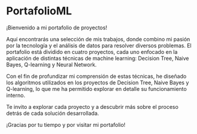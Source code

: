 # PortafolioML

¡Bienvenido a mi portafolio de proyectos!

Aquí encontrarás una selección de mis trabajos, donde combino mi pasión por la tecnología y el análisis de datos para resolver diversos problemas. El portafolio está dividido en cuatro proyectos, cada uno enfocado en la aplicación de distintas técnicas de machine learning: Decision Tree, Naive Bayes, Q-learning y Neural Network.

Con el fin de profundizar mi comprensión de estas técnicas, he diseñado los algoritmos utilizados en los proyectos de Decision Tree, Naive Bayes y Q-learning, lo que me ha permitido explorar en detalle su funcionamiento interno.

Te invito a explorar cada proyecto y a descubrir más sobre el proceso detrás de cada solución desarrollada.

¡Gracias por tu tiempo y por visitar mi portafolio!
